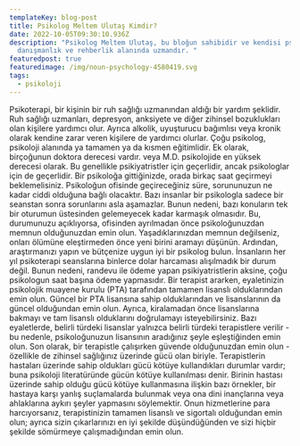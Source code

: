```yaml
---
templateKey: blog-post
title: Psikolog Meltem Ulutaş Kimdir?
date: 2022-10-05T09:30:10.936Z
description: "Psikolog Meltem Ulutaş, bu bloğun sahibidir ve kendisi psikolojik
  danışmanlık ve rehberlik alanında uzmandır. "
featuredpost: true
featuredimage: /img/noun-psychology-4580419.svg
tags:
  - psikoloji
---
```

Psikoterapi, bir kişinin bir ruh sağlığı uzmanından aldığı bir yardım şeklidir. Ruh sağlığı uzmanları, depresyon, anksiyete ve diğer zihinsel bozuklukları olan kişilere yardımcı olur. Ayrıca alkolik, uyuşturucu bağımlısı veya kronik olarak kendine zarar veren kişilere de yardımcı olurlar. Çoğu psikolog, psikoloji alanında ya tamamen ya da kısmen eğitimlidir. Ek olarak, birçoğunun doktora derecesi vardır. veya M.D. psikolojide en yüksek derecesi olarak. Bu genellikle psikiyatristler için geçerlidir, ancak psikologlar için de geçerlidir.
Bir psikoloğa gittiğinizde, orada birkaç saat geçirmeyi beklemelisiniz. Psikoloğun ofisinde geçireceğiniz süre, sorununuzun ne kadar ciddi olduğuna bağlı olacaktır. Bazı insanlar bir psikologla sadece bir seanstan sonra sorunlarını asla aşamazlar. Bunun nedeni, bazı konuların tek bir oturumun üstesinden gelemeyecek kadar karmaşık olmasıdır. Bu, durumunuzu açıklıyorsa, ofisinden ayrılmadan önce psikoloğunuzdan memnun olduğunuzdan emin olun. Yaşadıklarınızdan memnun değilseniz, onları ölümüne eleştirmeden önce yeni birini aramayı düşünün.
Ardından, araştırmanızı yapın ve bütçenize uygun iyi bir psikolog bulun. İnsanların her yıl psikoterapi seanslarına binlerce dolar harcaması alışılmadık bir durum değil. Bunun nedeni, randevu ile ödeme yapan psikiyatristlerin aksine, çoğu psikologun saat başına ödeme yapmasıdır. Bir terapist ararken, eyaletinizin psikolojik muayene kurulu (PTA) tarafından tamamen lisanslı olduklarından emin olun. Güncel bir PTA lisansına sahip olduklarından ve lisanslarının da güncel olduğundan emin olun. Ayrıca, kiralamadan önce lisanslarına bakmayı ve tam lisanslı olduklarını doğrulamayı isteyebilirsiniz. Bazı eyaletlerde, belirli türdeki lisanslar yalnızca belirli türdeki terapistlere verilir - bu nedenle, psikoloğunuzun lisansının aradığınız şeyle eşleştiğinden emin olun.
Son olarak, bir terapistle çalışırken güvende olduğunuzdan emin olun - özellikle de zihinsel sağlığınız üzerinde gücü olan biriyle. Terapistlerin hastaları üzerinde sahip oldukları gücü kötüye kullandıkları durumlar vardır; buna psikoloji literatüründe gücün kötüye kullanılması denir. Birinin hastası üzerinde sahip olduğu gücü kötüye kullanmasına ilişkin bazı örnekler, bir hastaya karşı yanlış suçlamalarda bulunmak veya ona dini inançlarına veya ahlaklarına aykırı şeyler yapmasını söylemektir. Onun hizmetlerine para harcıyorsanız, terapistinizin tamamen lisanslı ve sigortalı olduğundan emin olun; ayrıca sizin çıkarlarınızı en iyi şekilde düşündüğünden ve sizi hiçbir şekilde sömürmeye çalışmadığından emin olun.